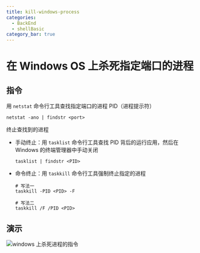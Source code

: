 ```yaml
---
title: kill-windows-process
categories:
  - BackEnd
  - shellBasic
category_bar: true
---
```


# 在 Windows OS 上杀死指定端口的进程

## 指令

用 `netstat` 命令行工具查找指定端口的进程 PID（进程提示符）

```shell
netstat -ano | findstr <port>
```

终止查找到的进程

- 手动终止：用 `tasklist` 命令行工具查找 PID 背后的运行应用，然后在 Windows 的终端管理器中手动关闭

    ```shell
    tasklist | findstr <PID>
    ```

- 命令终止：用 `taskkill` 命令行工具强制终止指定的进程

    ```shell
    # 写法一
    taskkill -PID <PID> -F
    
    # 写法二
    taskkill /F /PID <PID>
    ```

## 演示

![windows 上杀死进程的指令](https://dwj-oss.oss-cn-nanjing.aliyuncs.com/images/202403271023326.png)